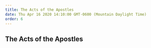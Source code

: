 ```yaml
---
title: The Acts of the Apostles
date: Thu Apr 16 2020 14:10:00 GMT-0600 (Mountain Daylight Time)
order: 6
---
```


## The Acts of the Apostles